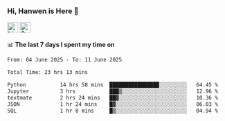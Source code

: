 ### Hi, Hanwen is Here 👋
<p>
	<a href="https://www.linkedin.com/in/liu-hanwen/"><img src="https://img.shields.io/badge/@hanwen-0A66C2?style=flat&logo=LinkedIn&logoColor=white" alt="Linkedin"  height="25px"/></a> 
	<a href="https://scholar.google.com/citations?user=HDF0su0AAAAJ"><img src="https://img.shields.io/badge/scholar-4385FE.svg?&style=plastic&logo=google-scholar&logoColor=white" alt="Google Scholar" height="25px"> </a>
</p>

📊 **The last 7 days I spent my time on** 
<!--START_SECTION:waka-->

```txt
From: 04 June 2025 - To: 11 June 2025

Total Time: 23 hrs 13 mins

Python           14 hrs 58 mins  ████████████████░░░░░░░░░   64.45 %
Jupyter          3 hrs           ███▒░░░░░░░░░░░░░░░░░░░░░   12.96 %
textmate         2 hrs 24 mins   ██▓░░░░░░░░░░░░░░░░░░░░░░   10.36 %
JSON             1 hr 24 mins    █▓░░░░░░░░░░░░░░░░░░░░░░░   06.03 %
SQL              1 hr 8 mins     █▒░░░░░░░░░░░░░░░░░░░░░░░   04.94 %
```

<!--END_SECTION:waka-->


<!--
**david990917/david990917** is a ✨ _special_ ✨ repository because its `README.md` (this file) appears on your GitHub profile.

Here are some ideas to get you started:

- 🔭 I’m currently working on ...
- 🌱 I’m currently learning ...
- 👯 I’m looking to collaborate on ...
- 🤔 I’m looking for help with ...
- 💬 Ask me about ...
- 📫 How to reach me: ...
- 😄 Pronouns: ...
- ⚡ Fun fact: ...
-->
